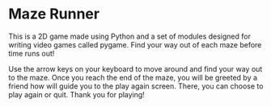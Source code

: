 # **Maze Runner**
This is a 2D game made using Python and a set of modules designed for writing video games called pygame. Find your way out of each maze before time runs out!


Use the arrow keys on your keyboard to move around and find your way out to the maze. Once you reach the end of the maze, you will be greeted by a friend how will guide you to the play again screen. There, you can choose to play again or quit. Thank you for playing!
